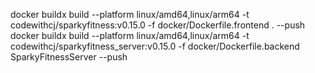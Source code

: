 docker buildx build --platform linux/amd64,linux/arm64 -t codewithcj/sparkyfitness:v0.15.0 -f docker/Dockerfile.frontend . --push
docker buildx build --platform linux/amd64,linux/arm64 -t codewithcj/sparkyfitness_server:v0.15.0 -f docker/Dockerfile.backend SparkyFitnessServer --push
